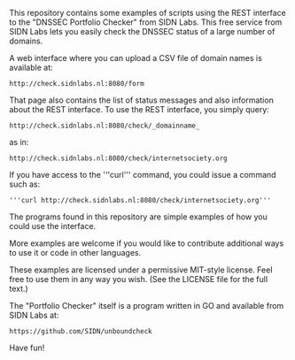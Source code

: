 This repository contains some examples of scripts using the REST interface to the
"DNSSEC Portfolio Checker" from SIDN Labs.  This free service from SIDN Labs lets
you easily check the DNSSEC status of a large number of domains.

A web interface where you can upload a CSV file of domain names is available at:

    http://check.sidnlabs.nl:8080/form

That page also contains the list of status messages and also information about the
REST interface.  To use the REST interface, you simply query:

    http://check.sidnlabs.nl:8080/check/_domainname_

as in:

    http://check.sidnlabs.nl:8080/check/internetsociety.org

If you have access to the '''curl''' command, you could issue a command such as:

    '''curl http://check.sidnlabs.nl:8080/check/internetsociety.org'''

The programs found in this repository are simple examples of how you could use the
interface.

More examples are welcome if you would like to contribute additional ways to use it
or code in other languages.

These examples are licensed under a permissive MIT-style license. Feel free to use
them in any way you wish. (See the LICENSE file for the full text.)

The "Portfolio Checker" itself is a program written in GO and available from SIDN Labs at:

    https://github.com/SIDN/unboundcheck

Have fun!

